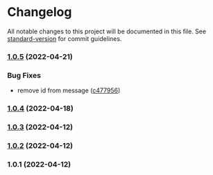 # Changelog

All notable changes to this project will be documented in this file. See [standard-version](https://github.com/conventional-changelog/standard-version) for commit guidelines.

### [1.0.5](https://github.com/Abolfazl2647/muinotify/compare/v1.0.4...v1.0.5) (2022-04-21)


### Bug Fixes

* remove id from message ([c477956](https://github.com/Abolfazl2647/muinotify/commit/c477956d7e6029a83d30ae7020ecfda24dd6015f))

### [1.0.4](https://github.com/Abolfazl2647/muinotify/compare/v1.0.3...v1.0.4) (2022-04-18)

### [1.0.3](https://github.com/Abolfazl2647/muinotify/compare/v1.0.2...v1.0.3) (2022-04-12)

### [1.0.2](https://github.com/Abolfazl2647/muinotify/compare/v1.0.1...v1.0.2) (2022-04-12)

### 1.0.1 (2022-04-12)
